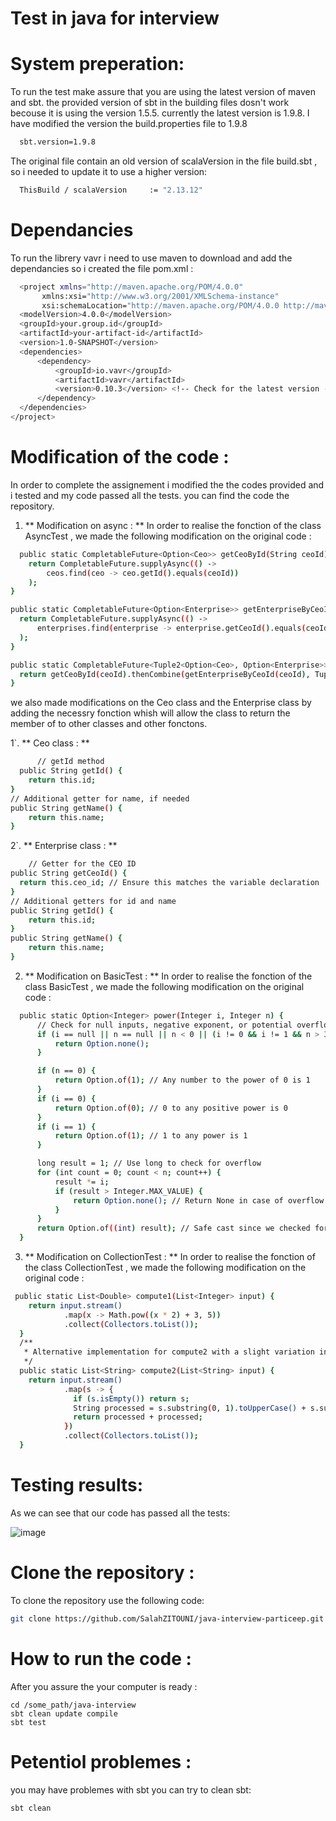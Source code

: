 # Test in java for interview

# System preperation:
To run the test make assure that you are using the latest version of maven and sbt.
the provided version of sbt in the building files dosn't work becouse it is using the version 1.5.5.
currently the latest version is 1.9.8.
I have modified the version the build.properties file to 1.9.8

  ```bash
    sbt.version=1.9.8
```

The original file contain an old version of scalaVersion in the file build.sbt , so  i  needed to update it to use a higher version:

  ```bash
    ThisBuild / scalaVersion     := "2.13.12"
```

# Dependancies
To run the librery vavr i need to use maven to download and add the dependancies so i created the file pom.xml :

  ```bash
    <project xmlns="http://maven.apache.org/POM/4.0.0"
         xmlns:xsi="http://www.w3.org/2001/XMLSchema-instance"
         xsi:schemaLocation="http://maven.apache.org/POM/4.0.0 http://maven.apache.org/xsd/maven-4.0.0.xsd">
    <modelVersion>4.0.0</modelVersion>
    <groupId>your.group.id</groupId>
    <artifactId>your-artifact-id</artifactId>
    <version>1.0-SNAPSHOT</version>
    <dependencies>
        <dependency>
            <groupId>io.vavr</groupId>
            <artifactId>vavr</artifactId>
            <version>0.10.3</version> <!-- Check for the latest version -->
        </dependency>
    </dependencies>
</project>
```

# Modification of the code :
In order to complete the assignement i modified the the codes provided and i tested and my code passed all the tests.
you can find the code the repository.

1. ** Modification on async : **
In order to realise the fonction of the class AsyncTest , we made the following modification on the original code :

```bash
  public static CompletableFuture<Option<Ceo>> getCeoById(String ceoId) {
    return CompletableFuture.supplyAsync(() -> 
        ceos.find(ceo -> ceo.getId().equals(ceoId))
    );
}

public static CompletableFuture<Option<Enterprise>> getEnterpriseByCeoId(String ceoId) {
  return CompletableFuture.supplyAsync(() -> 
      enterprises.find(enterprise -> enterprise.getCeoId().equals(ceoId))
  );
}

public static CompletableFuture<Tuple2<Option<Ceo>, Option<Enterprise>>> getCEOAndEnterprise(String ceoId) {
  return getCeoById(ceoId).thenCombine(getEnterpriseByCeoId(ceoId), Tuple::of);
}
```

we also made modifications on the Ceo class and the Enterprise class by adding the necessry fonction whish will allow the class to return the member of to other classes and other fonctons.

1`. ** Ceo class : **

  ```bash
        // getId method
    public String getId() {
      return this.id;
  }
  // Additional getter for name, if needed
  public String getName() {
      return this.name;
  }
```

2`. ** Enterprise class : **

  ```bash
      // Getter for the CEO ID
  public String getCeoId() {
    return this.ceo_id; // Ensure this matches the variable declaration
  }
  // Additional getters for id and name
  public String getId() {
      return this.id;
  }
  public String getName() {
      return this.name;
  }
```

2. ** Modification on BasicTest : **
In order to realise the fonction of the class BasicTest , we made the following modification on the original code :

```bash
  public static Option<Integer> power(Integer i, Integer n) {
      // Check for null inputs, negative exponent, or potential overflow conditions
      if (i == null || n == null || n < 0 || (i != 0 && i != 1 && n > 30)) { // Example overflow condition
          return Option.none();
      }

      if (n == 0) {
          return Option.of(1); // Any number to the power of 0 is 1
      }
      if (i == 0) {
          return Option.of(0); // 0 to any positive power is 0
      }
      if (i == 1) {
          return Option.of(1); // 1 to any power is 1
      }

      long result = 1; // Use long to check for overflow
      for (int count = 0; count < n; count++) {
          result *= i;
          if (result > Integer.MAX_VALUE) {
              return Option.none(); // Return None in case of overflow
          }
      }
      return Option.of((int) result); // Safe cast since we checked for overflow
  }
```
3. ** Modification on CollectionTest : **
In order to realise the fonction of the class CollectionTest , we made the following modification on the original code :

```bash
 public static List<Double> compute1(List<Integer> input) {
    return input.stream()
            .map(x -> Math.pow((x * 2) + 3, 5))
            .collect(Collectors.toList());
  }
  /**
   * Alternative implementation for compute2 with a slight variation in style.
   */
  public static List<String> compute2(List<String> input) {
    return input.stream()
            .map(s -> {
              if (s.isEmpty()) return s;
              String processed = s.substring(0, 1).toUpperCase() + s.substring(1).toLowerCase();
              return processed + processed;
            })
            .collect(Collectors.toList());
  }
```
# Testing results:
As we can see that our code has passed all the tests:

![image](https://github.com/SalahZITOUNI/java-interview-particeep/assets/157633302/e6468b76-23e8-4500-a338-b0686c38ad43)



# Clone the repository : 
To clone the repository use the following code:

```bash
git clone https://github.com/SalahZITOUNI/java-interview-particeep.git
```

# How to run the code :
After you assure the your computer is ready :

```
cd /some_path/java-interview
sbt clean update compile
sbt test
```

# Petentiol problemes :
you may have problemes with sbt you can try to clean sbt:

```bash
sbt clean
```
